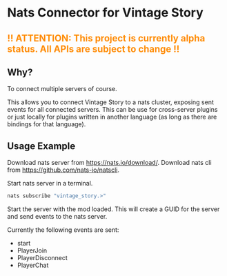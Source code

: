 # Nats Connector for Vintage Story

<H2 style="color: darkorange">‼️ ATTENTION: This project is currently alpha status. All APIs are subject to change ‼️</H2>

## Why?
To connect multiple servers of course.

This allows you to connect Vintage Story to a nats cluster, exposing sent events for all connected servers. This can be use for cross-server plugins or just locally for plugins written in another language (as long as there are bindings for that language).

## Usage Example
Download nats server from https://nats.io/download/.
Download nats cli from https://github.com/nats-io/natscli.

Start nats server in a terminal.


```sh
nats subscribe "vintage_story.>"
```

Start the server with the mod loaded. This will create a GUID for the server and send events to the nats server.

Currently the following events are sent:
- start
- PlayerJoin
- PlayerDisconnect
- PlayerChat
